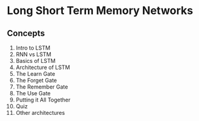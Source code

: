 # Long Short Term Memory Networks

## Concepts

1. Intro to LSTM
1. RNN vs LSTM
1. Basics of LSTM
1. Architecture of LSTM
1. The Learn Gate
1. The Forget Gate
1. The Remember Gate
1. The Use Gate
1. Putting it All Together
1. Quiz
1. Other architectures



